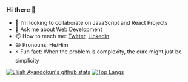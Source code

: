 ### Hi there 👋

<!--
**ElijahTobs/ElijahTobs** is a ✨ _special_ ✨ repository because its `README.md` (this file) appears on your GitHub profile.

Here are some ideas to get you started:

- 🔭 I’m currently working on ...
- 🌱 I’m currently learning ...
- 👯 I’m looking to collaborate on ...
- 🤔 I’m looking for help with ...
- 💬 Ask me about ...
- 📫 How to reach me: ...
- 😄 Pronouns: ...
- ⚡ Fun fact: ...
-->


- 👯 I’m looking to collaborate on JavaScript and React Projects
- 💬 Ask me about Web Development
- 📫 How to reach me: [Twitter](https://twitter.com/elijahDEVinci), [Linkedin](https://www.linkedin.com/in/ayandokunelijah/)
- 😄 Pronouns: He/Him
- ⚡ Fun fact: When the problem is complexity, the cure might just be simplicity

<!--
**ElijahTobs/ElijahTobs** is a ✨ _special_ ✨ repository because its `README.md` (this file) appears on your GitHub profile.

- 🤔 I’m looking for help with ...
-->

[![Elijah Ayandokun's github stats](https://github-readme-stats.vercel.app/api?username=ElijahTobs&show_icons=true&theme=radical)](https://github.com/ElijahTobs/github-readme-stats) [![Top Langs](https://github-readme-stats.vercel.app/api/top-langs/?username=ElijahTobs&show_icons=true&theme=radical&layout=compact)](https://github.com/ElijahTobs/github-readme-stats)

<!-- <details>
<p align="center">
    <img src="http://github-profile-summary-cards.vercel.app/api/cards/profile-details?username=ElijahTobs&theme=transparent" />
  </a>
  <a href="https://github.com/ElijahTobs">
    <img src="https://github-readme-streak-stats.herokuapp.com/?user=ElijahTobs&hide_border=true&card_width=338&theme=transparent" />
  </a>
  <a href="https://github.com/ElijahTobs">
    <img src="http://github-profile-summary-cards.vercel.app/api/cards/stats?username=ElijahTobs&theme=transparent" />
  </a>
  <a href="https://github.com/ElijahTobs">
    <img src="https://github-readme-stats.vercel.app/api/top-langs/?username=ElijahTobs&langs_count=10&exclude_repo=&hide=jupyter%20notebook,vim%20script,cmake,makefile,batchfile,emacs%20lisp,css,html&layout=default&card_width=699&hide_border=true&theme=transparent" />
  </a>
</p>
</details> -->


<!-- <p align="center">
  <a href="https://github.com/ElijahTobs">
    <img src="https://komarev.com/ghpvc/?username=ElijahTobs&color=blue&style=flat)" />
  </a>
</p> -->

